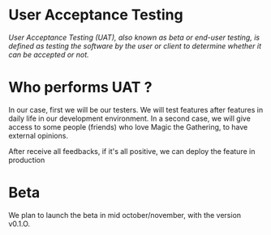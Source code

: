 # User Acceptance Testing

*User Acceptance Testing (UAT), also known as beta or end-user testing, is defined as testing the software by the user or client to determine whether it can be accepted or not.*

# Who performs UAT ?
In our case, first we will be our testers. We will test features after features in daily life in our development environment. In a second case, we will give access to some people (friends) who love Magic the Gathering, to have external opinions.

After receive all feedbacks, if it's all positive, we can deploy the feature in production

# Beta
We plan to launch the beta in mid october/november, with the version v0.1.O.

